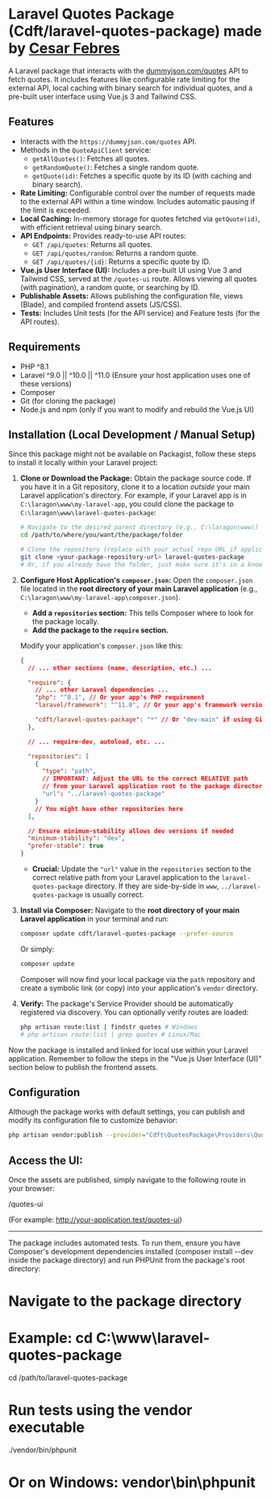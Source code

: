 # Laravel Quotes Package (Cdft/laravel-quotes-package) made by [Cesar Febres](https://github.com/CDFT97)

A Laravel package that interacts with the [dummyjson.com/quotes](https://dummyjson.com/quotes) API to fetch quotes. It includes features like configurable rate limiting for the external API, local caching with binary search for individual quotes, and a pre-built user interface using Vue.js 3 and Tailwind CSS.

## Features

- Interacts with the `https://dummyjson.com/quotes` API.
- Methods in the `QuoteApiClient` service:
  - `getAllQuotes()`: Fetches all quotes.
  - `getRandomQuote()`: Fetches a single random quote.
  - `getQuote(id)`: Fetches a specific quote by its ID (with caching and binary search).
- **Rate Limiting:** Configurable control over the number of requests made to the external API within a time window. Includes automatic pausing if the limit is exceeded.
- **Local Caching:** In-memory storage for quotes fetched via `getQuote(id)`, with efficient retrieval using binary search.
- **API Endpoints:** Provides ready-to-use API routes:
  - `GET /api/quotes`: Returns all quotes.
  - `GET /api/quotes/random`: Returns a random quote.
  - `GET /api/quotes/{id}`: Returns a specific quote by ID.
- **Vue.js User Interface (UI):** Includes a pre-built UI using Vue 3 and Tailwind CSS, served at the `/quotes-ui` route. Allows viewing all quotes (with pagination), a random quote, or searching by ID.
- **Publishable Assets:** Allows publishing the configuration file, views (Blade), and compiled frontend assets (JS/CSS).
- **Tests:** Includes Unit tests (for the API service) and Feature tests (for the API routes).

## Requirements

- PHP ^8.1
- Laravel ^9.0 || ^10.0 || ^11.0 (Ensure your host application uses one of these versions)
- Composer
- Git (for cloning the package)
- Node.js and npm (only if you want to modify and rebuild the Vue.js UI)

## Installation (Local Development / Manual Setup)

Since this package might not be available on Packagist, follow these steps to install it locally within your Laravel project:

1.  **Clone or Download the Package:**
    Obtain the package source code. If you have it in a Git repository, clone it to a location _outside_ your main Laravel application's directory. For example, if your Laravel app is in `C:\laragon\www\my-laravel-app`, you could clone the package to `C:\laragon\www\laravel-quotes-package`:

    ```bash
    # Navigate to the desired parent directory (e.g., C:\laragon\www\)
    cd /path/to/where/you/want/the/package/folder

    # Clone the repository (replace with your actual repo URL if applicable)
    git clone <your-package-repository-url> laravel-quotes-package
    # Or, if you already have the folder, just make sure it's in a known location.
    ```

2.  **Configure Host Application's `composer.json`:**
    Open the `composer.json` file located in the **root directory of your main Laravel application** (e.g., `C:\laragon\www\my-laravel-app\composer.json`).

    - **Add a `repositories` section:** This tells Composer where to look for the package locally.
    - **Add the package to the `require` section.**

    Modify your application's `composer.json` like this:

    ```json
    {
      // ... other sections (name, description, etc.) ...

      "require": {
        // ... other Laravel dependencies ...
        "php": "^8.1", // Or your app's PHP requirement
        "laravel/framework": "^11.0", // Or your app's framework version

        "cdft/laravel-quotes-package": "*" // Or "dev-main" if using Git
      },

      // ... require-dev, autoload, etc. ...

      "repositories": [
        {
          "type": "path",
          // IMPORTANT: Adjust the URL to the correct RELATIVE path
          // from your Laravel application root to the package directory.
          "url": "../laravel-quotes-package"
        }
        // You might have other repositories here
      ],

      // Ensure minimum-stability allows dev versions if needed
      "minimum-stability": "dev",
      "prefer-stable": true
    }
    ```

    - **Crucial:** Update the `"url"` value in the `repositories` section to the correct relative path from your Laravel application to the `laravel-quotes-package` directory. If they are side-by-side in `www`, `../laravel-quotes-package` is usually correct.

3.  **Install via Composer:**
    Navigate to the **root directory of your main Laravel application** in your terminal and run:

    ```bash
    composer update cdft/laravel-quotes-package --prefer-source
    ```

    Or simply:

    ```bash
    composer update
    ```

    Composer will now find your local package via the `path` repository and create a symbolic link (or copy) into your application's `vendor` directory.

4.  **Verify:**
    The package's Service Provider should be automatically registered via discovery. You can optionally verify routes are loaded:
    ```bash
    php artisan route:list | findstr quotes # Windows
    # php artisan route:list | grep quotes # Linux/Mac
    ```

Now the package is installed and linked for local use within your Laravel application. Remember to follow the steps in the "Vue.js User Interface (UI)" section below to publish the frontend assets.

## Configuration

Although the package works with default settings, you can publish and modify its configuration file to customize behavior:

```bash
php artisan vendor:publish --provider="Cdft\QuotesPackage\Providers\QuotesServiceProvider" --tag="config"
```

## Access the UI:

Once the assets are published, simply navigate to the following route in your browser:

/quotes-ui

(For example: http://your-application.test/quotes-ui)

-------------------------------

The package includes automated tests. To run them, ensure you have Composer's development dependencies installed (composer install --dev inside the package directory) and run PHPUnit from the package's root directory:

# Navigate to the package directory
# Example: cd C:\www\laravel-quotes-package
cd /path/to/laravel-quotes-package

# Run tests using the vendor executable
./vendor/bin/phpunit
# Or on Windows: vendor\bin\phpunit